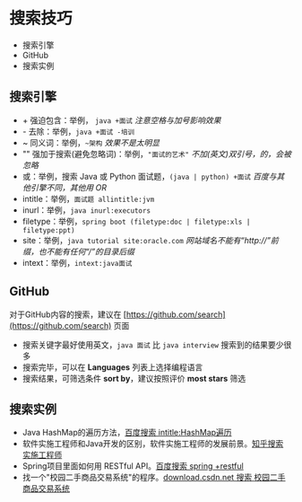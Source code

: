 # 搜索技巧

* 搜索引擎
* GitHub
* 搜索实例

## 搜索引擎
* \+ 强迫包含：举例， `java +面试` *注意空格与加号影响效果*
* \- 去除：举例，`java +面试 -培训`
* ~ 同义词：举例，`~架构` *效果不是太明显*
* "" 强加于搜索(避免忽略词)：举例，`"面试的艺术"` *不加(英文)双引号，的，会被忽略*
* 或：举例，搜索 Java 或 Python 面试题，`(java | python) +面试` *百度与其他引擎不同，其他用 OR*
* intitle：举例，`面试题 allintitle:jvm`
* inurl：举例，`java inurl:executors`
* filetype：举例，`spring boot (filetype:doc | filetype:xls | filetype:ppt)`
* site：举例，`java tutorial site:oracle.com` *网站域名不能有“http://”前缀，也不能有任何“/”的目录后缀*
* intext：举例，`intext:java面试`

## GitHub
对于GitHub内容的搜索，建议在 [https://github.com/search](https://github.com/search) 页面

* 搜索关键字最好使用英文，`java 面试` 比  `java interview` 搜索到的结果要少很多
* 搜索完毕，可以在 **Languages** 列表上选择编程语言
* 搜索结果，可筛选条件 **sort by**，建议按照评价 **most stars** 筛选

## 搜索实例
* Java HashMap的遍历方法，[百度搜索 intitle:HashMap遍历](https://www.baidu.com/s?wd=intitle%3AHashMap%E9%81%8D%E5%8E%86)
* 软件实施工程师和Java开发的区别，软件实施工程师的发展前景。[知乎搜索 实施工程师](https://www.zhihu.com/search?type=content&q=%E5%AE%9E%E6%96%BD%E5%B7%A5%E7%A8%8B%E5%B8%88)
* Spring项目里面如何用 RESTful API。[百度搜索 spring +restful](https://www.baidu.com/s?wd=spring%20%2Brestful)
* 找一个"校园二手商品交易系统"的程序。[download.csdn.net 搜索 校园二手商品交易系统](http://download.csdn.net/search/0/0/0/2/1/%E6%A0%A1%E5%9B%AD%E4%BA%8C%E6%89%8B%E5%95%86%E5%93%81%E4%BA%A4%E6%98%93%E7%B3%BB%E7%BB%9F)